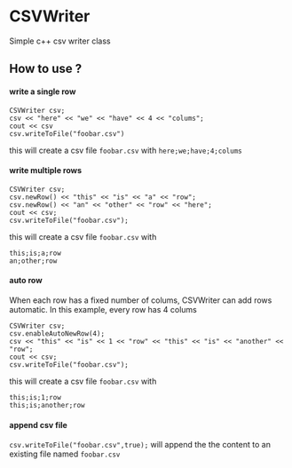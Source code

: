 # CSVWriter
Simple c++ csv writer class
## How to use ?
#### write a single row
```
CSVWriter csv;
csv << "here" << "we" << "have" << 4 << "colums";
cout << csv
csv.writeToFile("foobar.csv")
```
this will create a csv file `foobar.csv` with `here;we;have;4;colums`

#### write multiple rows
```
CSVWriter csv;
csv.newRow() << "this" << "is" << "a" << "row";
csv.newRow() << "an" << "other" << "row" << "here";
cout << csv;
csv.writeToFile("foobar.csv");
```
this will create a csv file `foobar.csv` with 
```
this;is;a;row
an;other;row
```
#### auto row
When each row has a fixed number of colums, CSVWriter can add rows automatic. In this example, every row has 4 colums
```
CSVWriter csv;
csv.enableAutoNewRow(4);
csv << "this" << "is" << 1 << "row" << "this" << "is" << "another" << "row";
cout << csv;
csv.writeToFile("foobar.csv");
```
this will create a csv file `foobar.csv` with
```
this;is;1;row
this;is;another;row
```
#### append csv file
`csv.writeToFile("foobar.csv",true);` will append the the content to an existing file named `foobar.csv`
